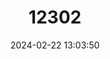 ---
title: "12302"
category: "Lontra canadensis"
draft: false
date: 2024-02-22 13:03:50
languages:
  English: ["North American Otter", "Northern River Otter", "North American River Otter"]
  French: ["Loutre de rivière", "Loutre du Canada"]
  Spanish; Castilian: ["Nutria de Canadá", "Nutria Norteamericana"]
---